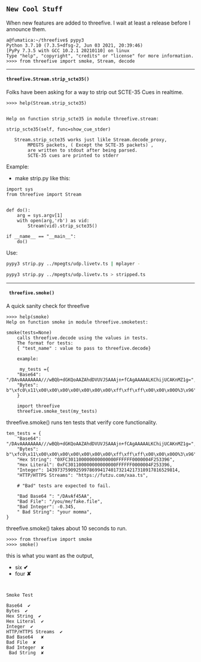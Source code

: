 ## ```New Cool Stuff```
When new features are added to threefive. I wait at least a release before I announce them.
```py3
a@fumatica:~/threefive$ pypy3
Python 3.7.10 (7.3.5+dfsg-2, Jun 03 2021, 20:39:46)
[PyPy 7.3.5 with GCC 10.2.1 20210110] on linux
Type "help", "copyright", "credits" or "license" for more information.
>>>> from threefive import smoke, Stream, decode
```
___
####  ```threefive.Stream.strip_scte35()```

Folks have been asking for a way to strip out SCTE-35 Cues in realtime. 


```py3
>>>> help(Stream.strip_scte35)


Help on function strip_scte35 in module threefive.stream:

strip_scte35(self, func=show_cue_stder)

   Stream.strip_scte35 works just likle Stream.decode_proxy,
        MPEGTS packets, ( Except the SCTE-35 packets) ,
        are written to stdout after being parsed.
        SCTE-35 cues are printed to stderr
```

Example:

* make strip.py like this:

```py3
import sys
from threefive import Stream


def do():
    arg = sys.argv[1]
    with open(arg,'rb') as vid:
        Stream(vid).strip_scte35()

if __name__ == "__main__":
    do()
```
Use:
```sh
pypy3 strip.py ../mpegts/udp.livetv.ts | mplayer - 
```

```sh 
pypy3 strip.py ../mpegts/udp.livetv.ts > stripped.ts 
```
---

#### ``` threefive.smoke()```   
A quick sanity check for threefive
  
```py3
>>>> help(smoke)
Help on function smoke in module threefive.smoketest:

smoke(tests=None)
    calls threefive.decode using the values in tests.
    The format for tests:
    { "test_name" : value to pass to threefive.decode}
    
    example:
    
     my_tests ={
    "Base64": "/DAvAAAAAAAA///wBQb+dGKQoAAZAhdDVUVJSAAAjn+fCAgAAAAALKChijUCAKnMZ1g=",
    "Bytes": b"\xfc0\x11\x00\x00\x00\x00\x00\x00\x00\xff\xff\xff\x00\x00\x00O%3\x96",
    }
    
    import threefive
    threefive.smoke_test(my_tests)

```
 threefive.smoke() runs ten tests that verify core functionality.

```py3
ten_tests = {
    "Base64": "/DAvAAAAAAAA///wBQb+dGKQoAAZAhdDVUVJSAAAjn+fCAgAAAAALKChijUCAKnMZ1g=",
    "Bytes": b"\xfc0\x11\x00\x00\x00\x00\x00\x00\x00\xff\xff\xff\x00\x00\x00O%3\x96",
    "Hex String": "0XFC301100000000000000FFFFFF0000004F253396",
    "Hex Literal": 0xFC301100000000000000FFFFFF0000004F253396,
    "Integer": 1439737590925997869941740173214217318917816529814,
    "HTTP/HTTPS Streams": "https://futzu.com/xaa.ts",
    
    # "Bad" tests are expected to fail.
    
    "Bad Base64 ": "/DAvAf45AA",
    "Bad File": "/you/me/fake.file",
    "Bad Integer": -0.345,
    " Bad String": "your momma",
}
```
threefive.smoke() takes about 10 seconds to run.
```py3
>>>> from threefive import smoke
>>>> smoke()

```

this is what you want as the output,
* six  __✔__
* four __✘__

```py3


Smoke Test

Base64  ✔
Bytes  ✔
Hex String  ✔
Hex Literal  ✔
Integer  ✔
HTTP/HTTPS Streams  ✔
Bad Base64   ✘
Bad File  ✘
Bad Integer  ✘
 Bad String  ✘
```
